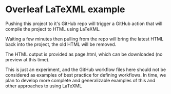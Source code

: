 
# Overleaf LaTeXML example
Pushing this project to it's GitHub repo will trigger a GitHub action that will compile the project to HTML using LaTeXML. 

Waiting a few minutes then pulling from the repo will bring the latest HTML back into the project, the old HTML will be removed.

The HTML output is provided as page<timestamp>.html, which can be downloaded (no preview at this time).

This is just an experiment, and the GitHub workflow files here should not be considered as examples of best practice for defining workflows. In time, we plan to develop more complete and generalizable examples of this and other approaches to using LaTeXML
